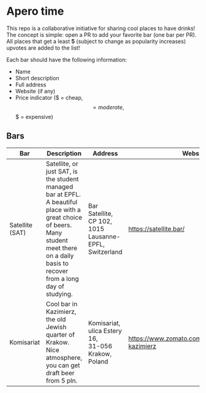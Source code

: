# Apero time

This repo is a collaborative initiative for sharing cool places to have drinks! The concept is simple: open a PR to add your favorite bar (one bar per PR). All places that get a least __5__ (subject to change as popularity increases) upvotes are added to the list!

Each bar should have the following information:
- Name
- Short description
- Full address
- Website (if any)
- Price indicator ($ = cheap, $$ = moderate, $$$ = expensive)

## Bars
| Bar           | Description        | Address          | Website         | Price         |
|---------------|--------------------|------------------|-----------------|---------------|
|Satellite (SAT)|Satellite, or just SAT, is the student managed bar at EPFL. A beautiful place with a great choice of beers. Many student meet there on a daily basis to recover from a long day of studying.|Bar Satellite,<br />CP 102,<br />1015 Lausanne-EPFL,<br />Switzerland|https://satellite.bar/|$$|
|Komisariat|Cool bar in Kazimierz, the old Jewish quarter of Krakow. Nice atmosphere, you can get draft beer from 5 pln. |Komisariat,<br />ulica Estery 16,<br />31-056 Krakow,<br />Poland|https://www.zomato.com/krakow/komisariat-kazimierz|$|
